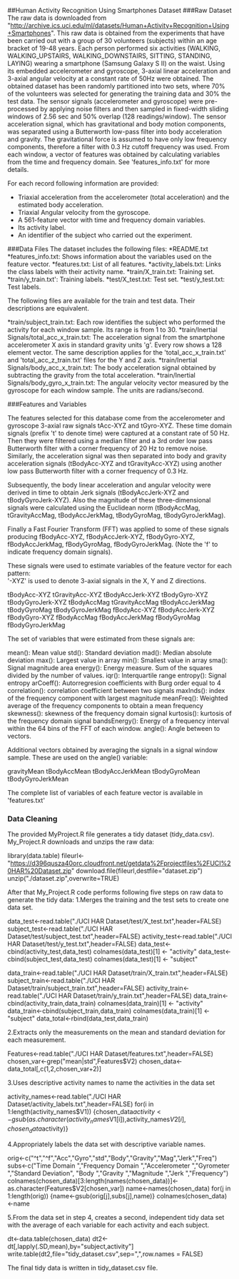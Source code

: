 ##Human Activity Recognition Using Smartphones Dataset
###Raw Dataset
The raw data is downloaded from "http://archive.ics.uci.edu/ml/datasets/Human+Activity+Recognition+Using+Smartphones".
This raw data is obtained from the experiments that have been carried out with a group of 30 volunteers (subjects) within an age bracket of 19-48 years. 
Each person performed six activities (WALKING, WALKING_UPSTAIRS, WALKING_DOWNSTAIRS, SITTING, STANDING, LAYING) wearing a smartphone (Samsung Galaxy S II) 
on the waist. Using its embedded accelerometer and gyroscope, 3-axial linear acceleration and 3-axial angular velocity at a constant rate of 50Hz were obtained.
The obtained dataset has been randomly partitioned into two sets, where 70% of the volunteers was selected for generating the training data and 30% the test data. 
The sensor signals (accelerometer and gyroscope) were pre-processed by applying noise filters and then sampled in fixed-width sliding windows of 2.56 sec and 50% overlap (128 readings/window). The sensor acceleration signal, which has gravitational and body motion components, was separated using a Butterworth low-pass filter into body acceleration and gravity. The gravitational force is assumed to have only low frequency components, therefore a filter with 0.3 Hz cutoff frequency was used. From each window, a vector of features was obtained by calculating variables from the time and frequency domain. See 'features_info.txt' for more details. 

For each record following information are provided:

* Triaxial acceleration from the accelerometer (total acceleration) and the estimated body acceleration.
* Triaxial Angular velocity from the gyroscope. 
* A 561-feature vector with time and frequency domain variables. 
* Its activity label. 
* An identifier of the subject who carried out the experiment.

###Data Files
The dataset includes the following files:
*README.txt
*features_info.txt: Shows information about the variables used on the feature vector.
*features.txt: List of all features.
*activity_labels.txt: Links the class labels with their activity name.
*train/X_train.txt: Training set.
*train/y_train.txt': Training labels.
*test/X_test.txt: Test set.
*test/y_test.txt: Test labels.

The following files are available for the train and test data. Their descriptions are equivalent. 

*train/subject_train.txt: Each row identifies the subject who performed the activity for each window sample. Its range is from 1 to 30. 
*train/Inertial Signals/total_acc_x_train.txt: The acceleration signal from the smartphone accelerometer X axis in standard gravity units 'g'. Every row shows a 128 element vector. The same description applies for the 'total_acc_x_train.txt' and 'total_acc_z_train.txt' files for the Y and Z axis. 
*train/Inertial Signals/body_acc_x_train.txt: The body acceleration signal obtained by subtracting the gravity from the total acceleration. 
*train/Inertial Signals/body_gyro_x_train.txt: The angular velocity vector measured by the gyroscope for each window sample. The units are radians/second. 

###Features and Variables

The features selected for this database come from the accelerometer and gyroscope 3-axial raw signals tAcc-XYZ and tGyro-XYZ. These time domain signals 
(prefix 't' to denote time) were captured at a constant rate of 50 Hz. Then they were filtered using a median filter and a 3rd order low pass Butterworth 
filter with a corner frequency of 20 Hz to remove noise. Similarly, the acceleration signal was then separated into body and gravity acceleration signals 
(tBodyAcc-XYZ and tGravityAcc-XYZ) using another low pass Butterworth filter with a corner frequency of 0.3 Hz. 

Subsequently, the body linear acceleration and angular velocity were derived in time to obtain Jerk signals (tBodyAccJerk-XYZ and tBodyGyroJerk-XYZ). 
Also the magnitude of these three-dimensional signals were calculated using the Euclidean norm (tBodyAccMag, tGravityAccMag, tBodyAccJerkMag, tBodyGyroMag,
tBodyGyroJerkMag). 

Finally a Fast Fourier Transform (FFT) was applied to some of these signals producing fBodyAcc-XYZ, fBodyAccJerk-XYZ, fBodyGyro-XYZ, fBodyAccJerkMag, 
fBodyGyroMag, fBodyGyroJerkMag. (Note the 'f' to indicate frequency domain signals). 

These signals were used to estimate variables of the feature vector for each pattern:  
'-XYZ' is used to denote 3-axial signals in the X, Y and Z directions.

tBodyAcc-XYZ
tGravityAcc-XYZ
tBodyAccJerk-XYZ
tBodyGyro-XYZ
tBodyGyroJerk-XYZ
tBodyAccMag
tGravityAccMag
tBodyAccJerkMag
tBodyGyroMag
tBodyGyroJerkMag
fBodyAcc-XYZ
fBodyAccJerk-XYZ
fBodyGyro-XYZ
fBodyAccMag
fBodyAccJerkMag
fBodyGyroMag
fBodyGyroJerkMag

The set of variables that were estimated from these signals are: 

mean(): Mean value
std(): Standard deviation
mad(): Median absolute deviation 
max(): Largest value in array
min(): Smallest value in array
sma(): Signal magnitude area
energy(): Energy measure. Sum of the squares divided by the number of values. 
iqr(): Interquartile range 
entropy(): Signal entropy
arCoeff(): Autorregresion coefficients with Burg order equal to 4
correlation(): correlation coefficient between two signals
maxInds(): index of the frequency component with largest magnitude
meanFreq(): Weighted average of the frequency components to obtain a mean frequency
skewness(): skewness of the frequency domain signal 
kurtosis(): kurtosis of the frequency domain signal 
bandsEnergy(): Energy of a frequency interval within the 64 bins of the FFT of each window.
angle(): Angle between to vectors.

Additional vectors obtained by averaging the signals in a signal window sample. These are used on the angle() variable:

gravityMean
tBodyAccMean
tBodyAccJerkMean
tBodyGyroMean
tBodyGyroJerkMean

The complete list of variables of each feature vector is available in 'features.txt'

### Data Cleaning
The provided MyProject.R file generates a tidy dataset (tidy_data.csv). My_Project.R downloads and unzips the raw data:

library(data.table)
fileurl<-"https://d396qusza40orc.cloudfront.net/getdata%2Fprojectfiles%2FUCI%20HAR%20Dataset.zip"
download.file(fileurl,destfile="dataset.zip")
unzip("./dataset.zip",overwrite=TRUE)


After that My_Project.R code performs following five steps on raw data to generate the tidy data:
1.Merges the training and the test sets to create one data set.

data_test<-read.table("./UCI HAR Dataset/test/X_test.txt",header=FALSE)
subject_test<-read.table("./UCI HAR Dataset/test/subject_test.txt",header=FALSE)
activity_test<-read.table("./UCI HAR Dataset/test/y_test.txt",header=FALSE)
data_test<-cbind(activity_test,data_test)
colnames(data_test)[1] <- "activity"
data_test<-cbind(subject_test,data_test)
colnames(data_test)[1] <- "subject"

data_train<-read.table("./UCI HAR Dataset/train/X_train.txt",header=FALSE)
subject_train<-read.table("./UCI HAR Dataset/train/subject_train.txt",header=FALSE)
activity_train<-read.table("./UCI HAR Dataset/train/y_train.txt",header=FALSE)
data_train<-cbind(activity_train,data_train)
colnames(data_train)[1] <- "activity"
data_train<-cbind(subject_train,data_train)
colnames(data_train)[1] <- "subject"
data_total<-rbind(data_test,data_train)


2.Extracts only the measurements on the mean and standard deviation for each measurement.

Features<-read.table("./UCI HAR Dataset/features.txt",header=FALSE)
chosen_var<-grep("mean|std",Features$V2)
chosen_data<-data_total[,c(1,2,chosen_var+2)]

3.Uses descriptive activity names to name the activities in the data set

activity_names<-read.table("./UCI HAR Dataset/activity_labels.txt",header=FALSE)
for(i in 1:length(activity_names$V1))
  {chosen_data$activity<-gsub(as.character(activity_names$V1[i]),activity_names$V2[i],chosen_data$activity)}
  
4.Appropriately labels the data set with descriptive variable names.

orig<-c("^t","^f","Acc","Gyro","std","Body","Gravity","Mag","Jerk","Freq")
subs<-c("Time Domain ","Frequency Domain ","Accelerometer ","Gyrometer ","Standard Deviation",
        "Body ","Gravity ","Magnitude ","Jerk ","Frequency")
colnames(chosen_data)[3:length(names(chosen_data))]<-as.character(Features$V2[chosen_var])
name<-names(chosen_data)
for(j in 1:length(orig))
{name<-gsub(orig[j],subs[j],name)}
colnames(chosen_data)<-name

5.From the data set in step 4, creates a second, independent tidy data set with the average of each variable for each activity and each subject.

dt<-data.table(chosen_data)
dt2<-dt[,lapply(.SD,mean),by="subject,activity"]
write.table(dt2,file="tidy_dataset.csv",sep=",",row.names = FALSE)

The final tidy data is written in tidy_dataset.csv file.



